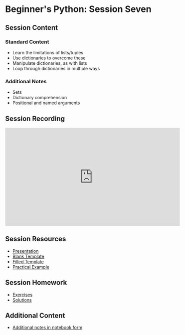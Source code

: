 # Beginner's Python: Session Seven

## Session Content

### Standard Content

* Learn the limitations of lists/tuples
* Use dictionaries to overcome these
* Manipulate dictionaries, as with lists
* Loop through dictionaries in multiple ways

### Additional Notes
 * Sets
 * Dictionary comprehension
 * Positional and named arguments

## Session Recording

<iframe width="560" height="315" src="https://www.youtube.com/embed/8udnpHnqtkI" frameborder="0" allow="accelerometer; autoplay; clipboard-write; encrypted-media; gyroscope; picture-in-picture" allowfullscreen></iframe>

## Session Resources

- [Presentation](https://github.com/warwickdatasciencesociety/beginners-python/blob/master/session-seven/session_seven_presentation.pptx?raw=true)
- [Blank Template](https://colab.research.google.com/github/warwickdatasciencesociety/beginners-python/blob/master/session-seven/session_seven_blank_template.ipynb)
- [Filled Template](https://colab.research.google.com/github/warwickdatasciencesociety/beginners-python/blob/master/session-seven/session_seven_filled_template.ipynb)
- [Practical Example](https://colab.research.google.com/github/warwickdatasciencesociety/beginners-python/blob/master/session-seven/session_seven_practical_example.ipynb)

## Session Homework

- [Exercises](https://colab.research.google.com/github/warwickdatasciencesociety/beginners-python/blob/master/session-seven/session_seven_exercises.ipynb)
- [Solutions](https://colab.research.google.com/github/warwickdatasciencesociety/beginners-python/blob/master/session-seven/session_seven_solutions.ipynb)

## Additional Content

- [Additional notes in notebook form](https://colab.research.google.com/github/warwickdatasciencesociety/beginners-python/blob/master/session-seven/session_seven_additional_content.ipynb)

